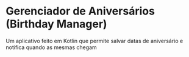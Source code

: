 # Gerenciador de Aniversários (Birthday Manager)

Um aplicativo feito em Kotlin que permite salvar datas de aniversário e notifica quando as mesmas chegam
